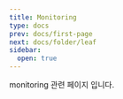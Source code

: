 ```yaml
---
title: Monitoring
type: docs
prev: docs/first-page
next: docs/folder/leaf
sidebar:
  open: true
---
```


monitoring 관련 페이지 입니다.
